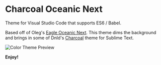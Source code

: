 # Charcoal Oceanic Next
Theme for Visual Studio Code that supports ES6 / Babel.

Based off of Oleg's [Eagle Oceanic Next](https://marketplace.visualstudio.com/items?itemName=graf009.Eagle-Oceanic-Next). This theme dims the background and brings in some of Dnld's [Charcoal](https://packagecontrol.io/packages/Charcoal) theme for Sublime Text.

![Color Theme Preview](https://raw.githubusercontent.com/joshpeng/Charcoal-Oceanic-Next/master/images/preview.png)


**Enjoy!**